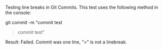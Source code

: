 Testing line breaks in Git Commits.
This test uses the following method in the console:

git commit -m "commit test
>
>commit test"

Result: Failed. Commit was one line, ">" is not a linebreak.
